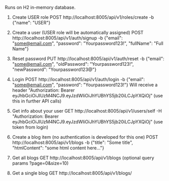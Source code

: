 Runs on H2 in-memory database.

1. Create USER role
   POST http://localhost:8005/api/v1/roles/create -b {"name": "USER"}

2. Create a user (USER role will be automatically assigned)
   POST http://localhost:8005/api/v1/auth/signup -b {"email": "some@email.com", "password": "Yourpassword123!", "fullName": "Full Name"}

3. Reset password
   PUT http://localhost:8005/api/v1/auth/reset -b {"email": "some@email.com", "oldPassword": "Yourpassword123!", "newPassword": "Yourpassword123@"}

4. Login
   POST http://localhost:8005/api/v1/auth/login -b {"email": "some@email.com", "password": "Yourpassword123!"}
   Will receive a header "Authorization: Bearer eyJhbGciOiJIUzM4NCJ9.eyJzdWIiOiJhYUBhYS5jb20iLCJpYXQiOj" (use this in further API calls)

5. Get info about your user
   GET http://localhost:8005/api/v1/users/self -H "Authorization: Bearer eyJhbGciOiJIUzM4NCJ9.eyJzdWIiOiJhYUBhYS5jb20iLCJpYXQiOj" (use token from login)

6. Create a blog item (no authentication is developed for this one)
   POST http://localhost:8005/api/v1/blogs -b {"title": "Some title", "htmlContent": "some html content here..."}

7. Get all blogs
   GET http://localhost:8005/api/v1/blogs (optional query params ?page=0&size=10)

8. Get a single blog
   GET http://localhost:8005/api/v1/blogs/<id>
